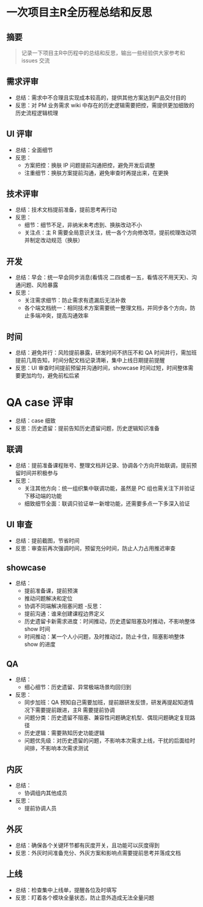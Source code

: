 # 一次项目主R全历程总结和反思

## 摘要
> 记录一下项目主R中历程中的总结和反思，输出一些经验供大家参考和 issues 交流

## 需求评审
- 总结：需求中不合理且实现成本较高的，提供其他方案达到产品交付目的
- 反思：对 PM 业务需求 wiki 中存在的历史逻辑需要把控，需提供更加细致的历史流程逻辑梳理

## UI 评审
- 总结：全面细节
- 反思：
  - 方案把控：换肤 IP 问题提前沟通把控，避免开发后调整
  - 注重细节：换肤方案提前沟通，避免审查时再提出来，在更换

## 技术评审
- 总结：技术文档提前准备，提前思考再行动
- 反思：
  - 细节：细节不足，非纳米未考虑到、换肤改动不小
  - 关注点：主 R 需要全局意识关注，统一各个方向修改项，提前梳理改动项并制定改动规范（换肤）

## 开发
- 总结：早会：统一早会同步消息(看情况 二四或者一五，看情况不用天天)、沟通问题、风险暴露
- 反思：
  - 关注需求细节：防止需求有遗漏后无法补救
  - 各个端文档统一：相同技术方案需要统一整理文档，并同步各个方向，防止多端冲突，提高沟通效率

## 时间
- 总结：避免并行：风险提前暴露，研发时间不挤压不和 QA 时间并行，需加班提前几周告知，时间分配文档记录清晰，集中上线日期提前提醒
- 反思：UI 审查时间提前预留并沟通时间，showcase 时间过短，时间整体需要更加均匀，避免前松后紧

# QA case 评审
- 总结：case 细致
- 反思：历史遗留：提前告知历史遗留问题，历史逻辑知识准备

## 联调
- 总结：提前准备课程账号、整理文档并记录、协调各个方向开始联调，提前预留时间并积极参与
- 反思：
  - 关注其他方向：统一组织集中联调功能，虽然是 PC 组也需关注下并验证下移动端的功能
  - 细致细节全面：联调只验证单一新增功能，还需要多点一下多深入验证

## UI 审查
- 总结：提前截图，节省时间
- 反思：审查前再次强调时间，预留充分时间，防止人力占用推迟审查

## showcase
- 总结：
  - 提前准备课，提前预演
  - 推动问题解决和定位
  - 协调不同端解决阻塞问题
-反思：
  - 提前沟通：谁来创建课程边界定义
  - 历史遗留卡新需求进度：时间推动，历史遗留阻塞及时推动，不影响整体 show 时间
  - 时间推动：某一个人小问题，及时推动过，防止卡住，阻塞影响整体 show 的进度
  
## QA
- 总结：
  - 细心细节：历史遗留、异常极端场景均回归到
- 反思：
  - 同步加班：QA 预知自己需要加班，提前跟研发反馈，研发再提起知道情况下需要提前跟进，主R 需要提前协调
  - 问题分类：历史遗留不阻塞、兼容性问题确定机型、偶现问题确定复现路径
  - 历史逻辑：需要熟知历史功能逻辑
  - 问题优先级：对历史遗留的问题，不影响本次需求上线，干扰的后面给时间排，不影响本次需求测试

## 内灰
- 总结：
  - 协调组内其他成员
- 反思：
  - 提前协调人员

## 外灰
- 总结：确保各个关键环节都有灰度开关，且功能可以灰度得到
- 反思：外灰时间准备充分、外灰方案和影响点需要提前思考并落成文档

## 上线
- 总结：检查集中上线单，提醒各位及时填写
- 反思：盯着各个模块全量状态，防止意外造成无法全量问题
